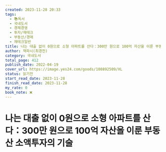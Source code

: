 ```yaml
---
created: 2023-11-28 20:33
tags:
  - 📚독서
  - 국내도서
  - 경제경영
  - 투자/재테크
  - 부동산/경매
  - 재테크일반
title: 나는 대출 없이 0원으로 소형 아파트를 산다：300만 원으로 100억 자산을 이룬 부동산 소액투자의 기술
author: 잭파시(최경천)
category: 국내도서
total_page: 412
publish_date: 2022-04-19
cover_url: https://image.yes24.com/goods/108892509/XL
status: 읽기전
start_read_date: 2023-11-28
finish_read_date: 2023-11-28
my_rate: 0
book_note: ❌
---
```


# 나는 대출 없이 0원으로 소형 아파트를 산다：300만 원으로 100억 자산을 이룬 부동산 소액투자의 기술

